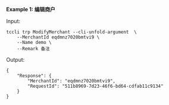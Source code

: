 **Example 1: 编辑商户**



Input: 

```
tccli trp ModifyMerchant --cli-unfold-argument  \
    --MerchantId eqdmnz7020bmtvi9 \
    --Name demo \
    --Remark 备注
```

Output: 
```
{
    "Response": {
        "MerchantId": "eqdmnz7020bmtvi9",
        "RequestId": "511b8969-7d23-46f6-bd64-cdfab11c9134"
    }
}
```

